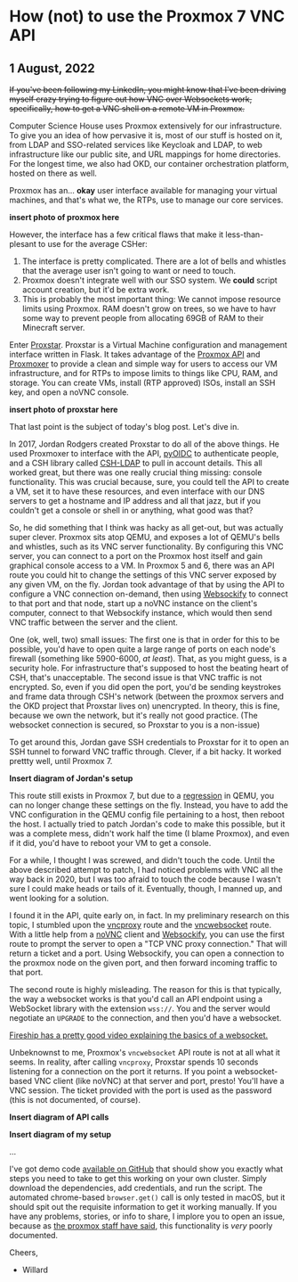 # How (not) to use the Proxmox 7 VNC API
## 1 August, 2022

~~If you've been following my LinkedIn, you might know that I've been driving myself crazy trying to figure out how VNC over Websockets work, specifically, how to get a VNC shell on a remote VM in Proxmox.~~

Computer Science House uses Proxmox extensively for our infrastructure. To give you an idea of how pervasive it is, most of our stuff is hosted on it, from LDAP and SSO-related services like Keycloak and LDAP, to web infrastructure like our public site, and URL mappings for home directories. For the longest time, we also had OKD, our container orchestration platform, hosted on there as well.

Proxmox has an... __okay__ user interface available for managing your virtual machines, and that's what we, the RTPs, use to manage our core services.

**insert photo of proxmox here**

However, the interface has a few critical flaws that make it less-than-plesant to use for the average CSHer:
1. The interface is pretty complicated. There are a lot of bells and whistles that the average user isn't going to want or need to touch.
2. Proxmox doesn't integrate well with our SSO system. We __could__ script account creation, but it'd be extra work.
3. This is probably the most important thing: We cannot impose resource limits using Proxmox. RAM doesn't grow on trees, so we have to havr some way to prevent people from allocating 69GB of RAM to their Minecraft server.

Enter [Proxstar](https://github.com/computersciencehouse/proxstar). Proxstar is a Virtual Machine configuration and management interface written in Flask. It takes advantage of the [Proxmox API]() and [Proxmoxer](https://github.com/proxmoxer) to provide a clean and simple way for users to access our VM infrastructure, and for RTPs to impose limits to things like CPU, RAM, and storage. You can create VMs, install (RTP approved) ISOs, install an SSH key, and open a noVNC console.

<!--TODO: Open issue to allow people to upload ISOs for approval in Proxstar-->

**insert photo of proxstar here**

That last point is the subject of today's blog post. Let's dive in.

In 2017, Jordan Rodgers created Proxstar to do all of the above things. He used Proxmoxer to interface with the API, [pyOIDC]() to authenticate people, and a CSH library called [CSH-LDAP]() to pull in account details. This all worked great, but there was one really crucial thing missing: console functionality. This was crucial because, sure, you could tell the API to create a VM, set it to have these resources, and even interface with our DNS servers to get a hostname and IP address and all that jazz, but if you couldn't get a console or shell in or anything, what good was that?

So, he did something that I think was hacky as all get-out, but was actually super clever. Proxmox sits atop QEMU, and exposes a lot of QEMU's bells and whistles, such as its VNC server functionality. By configuring this VNC server, you can connect to a port on the Proxmox host itself and gain graphical console access to a VM. In Proxmox 5 and 6, there was an API route you could hit to change the settings of this VNC server exposed by any given VM, on the fly. Jordan took advantage of that by using the API to configure a VNC connection on-demand, then using [Websockify]() to connect to that port and that node, start up a noVNC instance on the client's computer, connect to that Websockify instance, which would then send VNC traffic between the server and the client.

One (ok, well, two) small issues: The first one is that in order for this to be possible, you'd have to open quite a large range of ports on each node's firewall (something like 5900-6000, _at least_). That, as you might guess, is a security hole. For infrastructure that's supposed to host the beating heart of CSH, that's unacceptable. The second issue is that VNC traffic is not encrypted. So, even if you did open the port, you'd be sending keystrokes and frame data through CSH's network (between the proxmox servers and the OKD project that Proxstar lives on) unencrypted. In theory, this is fine, because we own the network, but it's really not good practice. (The websocket connection is secured, so Proxstar to you is a non-issue)

To get around this, Jordan gave SSH credentials to Proxstar for it to open an SSH tunnel to forward VNC traffic through. Clever, if a bit hacky. It worked prettty well, until Proxmox 7.

**Insert diagram of Jordan's setup**

This route still exists in Proxmox 7, but due to a [regression]() in QEMU, you can no longer change these settings on the fly. Instead, you have to add the VNC configuration in the QEMU config file pertaining to a host, then reboot the host. I actually tried to patch Jordan's code to make this possible, but it was a complete mess, didn't work half the time (I blame Proxmox), and even if it did, you'd have to reboot your VM to get a console.

For a while, I thought I was screwed, and didn't touch the code. Until the above described attempt to patch, I had noticed problems with VNC all the way back in 2020, but I was too afraid to touch the code because I wasn't sure I could make heads or tails of it. Eventually, though, I manned up, and went looking for a solution.

<!--Proxmox does some [interesting things](jordan's message linking to source code) to get its own internal noVNC client to work. I don't understand it at all,-->

I found it in the API, quite early on, in fact. In my preliminary research on this topic, I stumbled upon the [vncproxy](https://pve.proxmox.com/pve-docs/api-viewer/index.html#/nodes/{node}/qemu/{vmid}/vncproxy) route and the [vncwebsocket](https://pve.proxmox.com/pve-docs/api-viewer/index.html#/nodes/{node}/qemu/{vmid}/vncwebsocket) route. With a little help from a [noVNC]() client and [Websockify](), you can use the first route to prompt the server to open a "TCP VNC proxy connection." That will return a ticket and a port. Using Websockify, you can open a connection to the proxmox node on the given port, and then forward incoming traffic to that port.

The second route is highly misleading. The reason for this is that typically, the way a websocket works is that you'd call an API endpoint using a WebSocket library with the extension `wss://`. You and the server would negotiate an `UPGRADE` to the connection, and then you'd have a websocket.

[Fireship has a pretty good video explaining the basics of a websocket.](https://www.youtube.com/watch?v=1BfCnjr_Vjg&t=202s)

Unbeknownst to me, Proxmox's `vncwebsocket` API route is not at all what it seems. In reality, after calling `vncproxy`, Proxstar spends 10 seconds listening for a connection on the port it returns. If you point a websocket-based VNC client (like noVNC) at that server and port, presto! You'll have a VNC session. The ticket provided with the port is used as the password (this is not documented, of course).

**Insert diagram of API calls**

**Insert diagram of my setup**

...

I've got demo code [available on GitHub](https://github.com/WillNilges/proxstar-vnc-forwarder/) that should show you exactly what steps you need to take to get this working on your own cluster. Simply download the dependencies, add credentials, and run the script. The automated chrome-based `browser.get()` call is only tested in macOS, but it should spit out the requisite information to get it working manually. If you have any problems, stories, or info to share, I implore you to open an issue, because as [the proxmox staff have said](), this functionality is _very_ poorly documented.

Cheers,
- Willard
